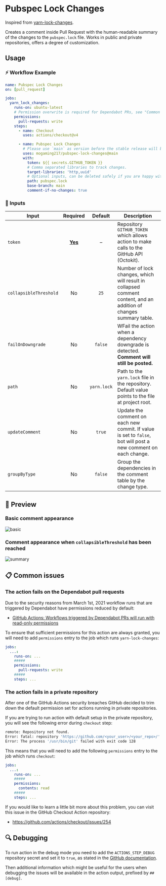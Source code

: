 # Pubspec Lock Changes

Inspired from [yarn-lock-changes](https://github.com/Simek/yarn-lock-changes).

Creates a comment inside Pull Request with the human-readable summary of the
changes to the `pubspec.lock` file. Works in public and private repositories,
offers a degree of customization.

## Usage

### ⚡️ Workflow Example

```yml
name: Pubspec Lock Changes
on: [pull_request]

jobs:
  yarn_lock_changes:
    runs-on: ubuntu-latest
    # Permission overwrite is required for Dependabot PRs, see "Common issues" section below.
    permissions:
      pull-requests: write
    steps:
      - name: Checkout
        uses: actions/checkout@v4

      - name: Pubspec Lock Changes
        # Please use `main` as version before the stable release will be published as `v1`.
        uses: mogaming217/pubspec-lock-changes@main
        with:
          token: ${{ secrets.GITHUB_TOKEN }}
          # Comma separated libraries to track changes.
          target-libraries: 'http,uuid'
          # Optional inputs, can be deleted safely if you are happy with default values.
          path: pubspec.lock
          base-branch: main
          comment-if-no-changes: true
```

### 🔌 Inputs

| Input                  |      Required      |   Default   | Description                                                                                                       |
| ---------------------- | :----------------: | :---------: | ----------------------------------------------------------------------------------------------------------------- |
| `token`                | <ins>**Yes**</ins> |      –      | Repository `GITHUB_TOKEN` which allows action to make calls to the GitHub API (Octokit).                          |
| `collapsibleThreshold` |         No         |    `25`     | Number of lock changes, which will result in collapsed comment content, and an addition of changes summary table. |
| `failOnDowngrade`      |         No         |   `false`   | WFail the action when a dependency downgrade is detected. **Comment will still be posted.**                       |
| `path`                 |         No         | `yarn.lock` | Path to the `yarn.lock` file in the repository. Default value points to the file at project root.                 |
| `updateComment`        |         No         |   `true`    | Update the comment on each new commit. If value is set to `false`, bot will post a new comment on each change.    |
| `groupByType`          |         No         |   `false`   | Group the dependencies in the comment table by the change type.                                                   |

## 📸 Preview

### Basic comment appearance

<img alt="basic" src="https://user-images.githubusercontent.com/719641/116818857-c5029d80-ab6d-11eb-8b48-122b851c1d9e.png">

### Comment appearance when `collapsibleThreshold` has been reached

<img alt="summary" src="https://user-images.githubusercontent.com/719641/116819012-7efa0980-ab6e-11eb-99f1-15996b6f12b4.png">

## 📋 Common issues

### The action fails on the Dependabot pull requests

Due to the security reasons from March 1st, 2021 workflow runs that are
triggered by Dependabot have permissions reduced by default:

- [GitHub Actions: Workflows triggered by Dependabot PRs will run with read-only permissions](https://github.blog/changelog/2021-02-19-github-actions-workflows-triggered-by-dependabot-prs-will-run-with-read-only-permissions/)

To ensure that sufficient permissions for this action are always granted, you
will need to add `permissions` entry to the job which runs `yarn-lock-changes`:

```yml
jobs:
  ...:
    runs-on: ...
    #####
    permissions:
      pull-requests: write
    #####
    steps: ...
```

### The action fails in a private repository

After one of the GitHub Actions security breaches GitHub decided to trim down
the default permission set for actions running in private repositories.

If you are trying to run action with default setup in the private repository,
you will see the following error during `checkout` step:

```sh
remote: Repository not found.
Error: fatal: repository 'https://github.com/<your_user>/<your_repo>/' not found
Error: The process '/usr/bin/git' failed with exit code 128
```

This means that you will need to add the following `permissions` entry to the
job which runs `checkout`:

```yml
jobs:
  ...:
    runs-on: ...
    #####
    permissions:
      contents: read
    #####
    steps: ...
```

If you would like to learn a little bit more about this problem, you can visit
this issue in the GitHub Checkout Action repository:

- https://github.com/actions/checkout/issues/254

## 🔍️ Debugging

To run action in the debug mode you need to add the `ACTIONS_STEP_DEBUG`
repository secret and set it to `true`, as stated in the
[GitHub documentation](https://docs.github.com/en/actions/managing-workflow-runs/enabling-debug-logging#enabling-step-debug-logging).

Then additional information which might be useful for the users when debugging
the issues will be available in the action output, prefixed by `##[debug]`.
